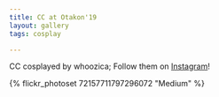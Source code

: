 ```yaml
---
title: CC at Otakon'19
layout: gallery
tags: cosplay

---
```


CC cosplayed by whoozica; Follow them on [Instagram](https://www.instagram.com/whoozica)!

{% flickr_photoset 72157711797296072 "Medium" %}